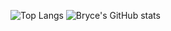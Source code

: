 ![Top Langs](https://github-readme-stats.vercel.app/api/top-langs/?username=btjacobson)
![Bryce's GitHub stats](https://github-readme-stats.vercel.app/api?username=btjacobson&count_private=true&include_all_commits=true)

<!--
**btjacobson/btjacobson** is a ✨ _special_ ✨ repository because its `README.md` (this file) appears on your GitHub profile.

Here are some ideas to get you started:

- 🔭 I’m currently working on ...
- 🌱 I’m currently learning ...
- 👯 I’m looking to collaborate on ...
- 🤔 I’m looking for help with ...
- 💬 Ask me about ...
- 📫 How to reach me: ...
- 😄 Pronouns: ...
- ⚡ Fun fact: ...
-->
